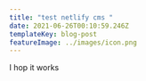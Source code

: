 ```yaml
---
title: "test netlify cms "
date: 2021-06-26T00:10:59.246Z
templateKey: blog-post
featureImage: ../images/icon.png
---
```

I hop it works